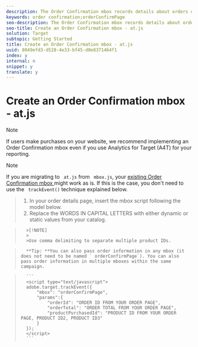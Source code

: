 ```yaml
---
description: The Order Confirmation mbox records details about orders on your site and allows reporting based on revenue and orders. The Order Confirmation mbox can also drive recommendation algorithms, such as "People who bought product x also bought product y."
keywords: order confirmation;orderConfirmPage
seo-description: The Order Confirmation mbox records details about orders on your site and allows reporting based on revenue and orders. The Order Confirmation mbox can also drive recommendation algorithms, such as "People who bought product x also bought product y."
seo-title: Create an Order Confirmation mbox - at.js
solution: Target
subtopic: Getting Started
title: Create an Order Confirmation mbox - at.js
uuid: 8049efd3-d528-4e33-bf45-d0e8371464f1
index: y
internal: n
snippet: y
translate: y
---
```


# Create an Order Confirmation mbox - at.js


>[!NOTE]
>
>If users make purchases on your website, we recommend implementing an Order Confirmation mbox even if you use Analytics for Target (A4T) for your reporting.




>[!NOTE]
>
>If you are migrating to ` at.js` from ` mbox.js`, your [ existing Order Confirmation mbox ](../../../c_seting_up_target/c_implementing_target/t_mbox_download/t_orderconfirm_create.md#task_0036D5F6C062442788BB55E872816D82) might work as is. If this is the case, you don't need to use the ` trackEvent()` technique explained below. 



>1. In your order details page, insert the mbox script following the model below.
>1. Replace the WORDS IN CAPITAL LETTERS with either dynamic or static values from your catalog.


>       >[!NOTE]
>       >
>       >Use comma delimiting to separate multiple product IDs.


>       **Tip: **You can also pass order information in any mbox (it does not need to be named ` orderConfirmPage`). You can also pass order information in multiple mboxes within the same campaign. 

>    
>       ```
>       <script type="text/javascript"> 
>       adobe.target.trackEvent({ 
>           "mbox": "orderConfirmPage", 
>           "params":{  
>               "orderId": "ORDER ID FROM YOUR ORDER PAGE",  
>               "orderTotal": "ORDER TOTAL FROM YOUR ORDER PAGE",  
>               "productPurchasedId": "PRODUCT ID FROM YOUR ORDER PAGE, PRODUCT ID2, PRODUCT ID3"  
>           } 
>       }); 
>       </script> 
>       ```

